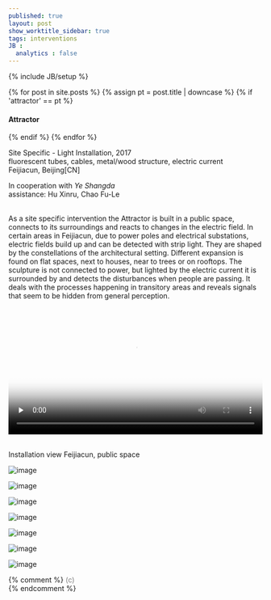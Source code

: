 ```yaml
---
published: true
layout: post
show_worktitle_sidebar: true
tags: interventions
JB :
  analytics : false
---
```


{% include JB/setup %}

<div class="container-parent">
<div class="container-narrow-right">
{% for post in site.posts %}
	{% assign pt = post.title | downcase %}
	{% if 'attractor' == pt %}
<h4><a href="{{ BASE_PATH }}{{ post.url }}"></a>Attractor</h4>
	{% endif %}
{% endfor %}

<p>
Site Specific  - Light Installation, 2017<br />
fluorescent tubes, cables, metal/wood structure, electric current<br />
Feijiacun, Beijing[CN]<br />

In cooperation with <i>Ye Shangda</i>
<br />
assistance: Hu Xinru, Chao Fu-Le
<br /><br />			

As a site specific intervention the Attractor is built in a public space, connects to its surroundings and reacts to changes in the electric field. In certain areas in Feijiacun, due to power poles and electrical substations, electric fields build up and can be detected with strip light. They are shaped by the constellations of the architectural setting. Different expansion is found on flat spaces, next to houses, near to trees or on rooftops. The sculpture is not connected to power, but lighted by the electric current it is surrounded by and detects the disturbances when people are passing. It deals with the processes happening in transitory areas and reveals signals that seem to be hidden from general perception.
</p>
</div>


<div class="container-narrow-left">
<video controls preload="none" poster="{{ site.url }}/images/attractor_poster.jpg" width="100%" height="auto">
  <source src="{{ site.url }}/images/attractor_small.mp4" type="video/mp4">
</video>
<p><br />Installation view Feijiacun, public space<br /></p>


<img src="{{ site.url }}/images/attractor_close_small_lg.jpg" loading="lazy" alt="image">
<p></p>
<img src="{{ site.url }}/images/attractor_alien_sm.jpg" loading="lazy" alt="image">
<p></p>
<img src="{{ site.url }}/images/attractor_medium_distance_sm.jpg" loading="lazy" alt="image">
<p></p>
<img src="{{ site.url }}/images/attractor_sky_sm.jpg" loading="lazy" alt="image">
<p></p>
<img src="{{ site.url }}/images/attractor_day_small1_lg.jpg" loading="lazy" alt="image">
<p></p>
<img src="{{ site.url }}/images/attractor_doku_small2_lg.jpg" loading="lazy" alt="image">
<p></p>
<img src="{{ site.url }}/images/attractor_test_small.jpg" loading="lazy" alt="image">




</div>
</div>



{% comment %}
<font color="grey">(c)<br /></font>
{% endcomment %}
